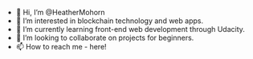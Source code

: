 - 👋 Hi, I’m @HeatherMohorn
- 👀 I’m interested in blockchain technology and web apps.
- 🌱 I’m currently learning front-end web development through Udacity.
- 💞️ I’m looking to collaborate on projects for beginners. 
- 📫 How to reach me - here!

<!---
HeatherMohorn/HeatherMohorn is a ✨ special ✨ repository because its `README.md` (this file) appears on your GitHub profile.
You can click the Preview link to take a look at your changes.
--->
